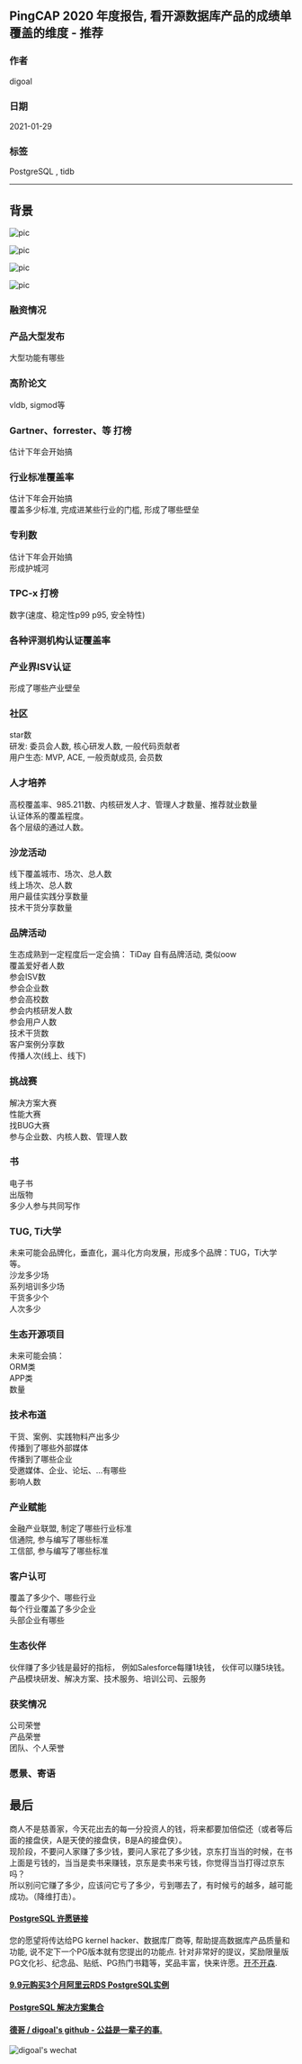 ## PingCAP 2020 年度报告, 看开源数据库产品的成绩单覆盖的维度 - 推荐  
              
### 作者              
digoal        
              
### 日期              
2021-01-29        
              
### 标签              
PostgreSQL , tidb    
              
----              
              
## 背景       
![pic](20210129_04_pic_001.png)  
  
![pic](20210129_04_pic_002.png)  
  
![pic](https://oss-emcsprod-public.modb.pro/wechatSpider/modb_20210101_303b0742-4bc7-11eb-9ad0-38f9d3cd240d.png)  
  
![pic](https://oss-emcsprod-public.modb.pro/wechatSpider/modb_20210101_30732b7c-4bc7-11eb-9ad0-38f9d3cd240d.png)  
  
### 融资情况  
  
### 产品大型发布  
大型功能有哪些  
  
### 高阶论文  
vldb, sigmod等  
  
### Gartner、forrester、等 打榜  
估计下年会开始搞
  
### 行业标准覆盖率 
估计下年会开始搞  
覆盖多少标准, 完成进某些行业的门槛, 形成了哪些壁垒  
  
### 专利数  
估计下年会开始搞   
形成护城河  
  
### TPC-x 打榜
数字(速度、稳定性p99 p95, 安全特性)  
  
### 各种评测机构认证覆盖率 
  
### 产业界ISV认证  
形成了哪些产业壁垒
  
### 社区  
star数  
研发: 委员会人数, 核心研发人数, 一般代码贡献者  
用户生态: MVP, ACE, 一般贡献成员, 会员数  
  
### 人才培养   
高校覆盖率、985.211数、内核研发人才、管理人才数量、推荐就业数量  
认证体系的覆盖程度。   
各个层级的通过人数。  
  
### 沙龙活动  
线下覆盖城市、场次、总人数  
线上场次、总人数  
用户最佳实践分享数量  
技术干货分享数量  
  
### 品牌活动  
生态成熟到一定程度后一定会搞： TiDay 自有品牌活动, 类似oow  
覆盖爱好者人数  
参会ISV数  
参会企业数  
参会高校数  
参会内核研发人数  
参会用户人数  
技术干货数  
客户案例分享数  
传播人次(线上、线下)  
  
### 挑战赛 
解决方案大赛  
性能大赛  
找BUG大赛  
参与企业数、内核人数、管理人数  
  
### 书  
电子书  
出版物  
多少人参与共同写作  
  
### TUG, Ti大学  
未来可能会品牌化，垂直化，漏斗化方向发展，形成多个品牌：TUG，Ti大学等。  
沙龙多少场  
系列培训多少场  
干货多少个  
人次多少  
  
### 生态开源项目  
未来可能会搞：   
ORM类  
APP类  
数量  
  
### 技术布道  
干货、案例、实践物料产出多少  
传播到了哪些外部媒体  
传播到了哪些企业  
受邀媒体、企业、论坛、...有哪些  
影响人数  
  
### 产业赋能  
金融产业联盟, 制定了哪些行业标准  
信通院, 参与编写了哪些标准  
工信部, 参与编写了哪些标准  
  
### 客户认可  
覆盖了多少个、哪些行业  
每个行业覆盖了多少企业  
头部企业有哪些  
  
### 生态伙伴  
伙伴赚了多少钱是最好的指标， 例如Salesforce每赚1块钱， 伙伴可以赚5块钱。  
产品模块研发、解决方案、技术服务、培训公司、云服务  
  
### 获奖情况  
公司荣誉  
产品荣誉  
团队、个人荣誉  
  
### 愿景、寄语  
  
## 最后
商人不是慈善家，今天花出去的每一分投资人的钱，将来都要加倍偿还（或者等后面的接盘侠，A是天使的接盘侠，B是A的接盘侠）。    
现阶段，不要问人家赚了多少钱，要问人家花了多少钱，京东打当当的时候，在书上面是亏钱的，当当是卖书来赚钱，京东是卖书来亏钱，你觉得当当打得过京东吗？    
所以别问它赚了多少，应该问它亏了多少，亏到哪去了，有时候亏的越多，越可能成功。（降维打击）。   
  
  
#### [PostgreSQL 许愿链接](https://github.com/digoal/blog/issues/76 "269ac3d1c492e938c0191101c7238216")
您的愿望将传达给PG kernel hacker、数据库厂商等, 帮助提高数据库产品质量和功能, 说不定下一个PG版本就有您提出的功能点. 针对非常好的提议，奖励限量版PG文化衫、纪念品、贴纸、PG热门书籍等，奖品丰富，快来许愿。[开不开森](https://github.com/digoal/blog/issues/76 "269ac3d1c492e938c0191101c7238216").  
  
  
#### [9.9元购买3个月阿里云RDS PostgreSQL实例](https://www.aliyun.com/database/postgresqlactivity "57258f76c37864c6e6d23383d05714ea")
  
  
#### [PostgreSQL 解决方案集合](https://yq.aliyun.com/topic/118 "40cff096e9ed7122c512b35d8561d9c8")
  
  
#### [德哥 / digoal's github - 公益是一辈子的事.](https://github.com/digoal/blog/blob/master/README.md "22709685feb7cab07d30f30387f0a9ae")
  
  
![digoal's wechat](../pic/digoal_weixin.jpg "f7ad92eeba24523fd47a6e1a0e691b59")
  

